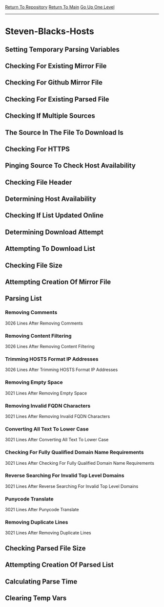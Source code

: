 [Return To Repository](https://github.com/bast69/piholeparser/)
[Return To Main](https://github.com/bast69/piholeparser/blob/master/RecentRunLogs/Mainlog.md)
[Go Up One Level](https://github.com/bast69/piholeparser/blob/master/RecentRunLogs/TopLevelScripts/30-Processing-External-Blacklists.md)
____________________________________
# Steven-Blacks-Hosts
## Setting Temporary Parsing Variables
## Checking For Existing Mirror File
## Checking For Github Mirror File
## Checking For Existing Parsed File
## Checking If Multiple Sources
## The Source In The File To Download Is
## Checking For HTTPS
## Pinging Source To Check Host Availability
## Checking File Header
## Determining Host Availability
## Checking If List Updated Online
## Determining Download Attempt
## Attempting To Download List
## Checking File Size
## Attempting Creation Of Mirror File
## Parsing List
### Removing Comments
3026 Lines After Removing Comments
### Removing Content Filtering
3026 Lines After Removing Content Filtering
### Trimming HOSTS Format IP Addresses
3026 Lines After Trimming HOSTS Format IP Addresses
### Removing Empty Space
3021 Lines After Removing Empty Space
### Removing Invalid FQDN Characters
3021 Lines After Removing Invalid FQDN Characters
### Converting All Text To Lower Case
3021 Lines After Converting All Text To Lower Case
### Checking For Fully Qualified Domain Name Requirements
3021 Lines After Checking For Fully Qualified Domain Name Requirements
### Reverse Searching For Invalid Top Level Domains
3021 Lines After Reverse Searching For Invalid Top Level Domains
### Punycode Translate
3021 Lines After Punycode Translate
### Removing Duplicate Lines
3021 Lines After Removing Duplicate Lines
## Checking Parsed File Size
## Attempting Creation Of Parsed List
## Calculating Parse Time
## Clearing Temp Vars
